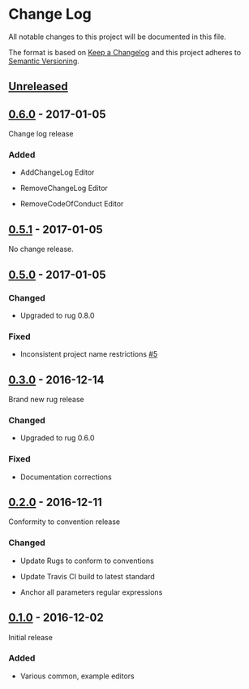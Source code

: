 # Change Log

All notable changes to this project will be documented in this file.

The format is based on [Keep a Changelog](http://keepachangelog.com/)
and this project adheres to [Semantic Versioning](http://semver.org/).

## [Unreleased]

[Unreleased]: https://github.com/atomist-rugs/common-editors/compare/0.6.0...HEAD

## [0.6.0] - 2017-01-05

[0.6.0]: https://github.com/atomist-rugs/common-editors/compare/0.5.1...0.6.0

Change log release

### Added

-   AddChangeLog Editor

-   RemoveChangeLog Editor

-   RemoveCodeOfConduct Editor

## [0.5.1] - 2017-01-05

[0.5.1]: https://github.com/atomist-rugs/common-editors/compare/0.5.0...0.5.1

No change release.

## [0.5.0] - 2017-01-05

[0.5.0]: https://github.com/atomist-rugs/common-editors/compare/0.3.0...0.5.0

### Changed

-   Upgraded to rug 0.8.0

### Fixed

-   Inconsistent project name restrictions [#5][issue5]

[issue5]: https://github.com/atomist-rugs/common-editors/issues/5

## [0.3.0] - 2016-12-14

[0.3.0]: https://github.com/atomist-rugs/common-editors/compare/0.2.0...0.3.0

Brand new rug release

### Changed

-   Upgraded to rug 0.6.0

### Fixed

-   Documentation corrections

## [0.2.0] - 2016-12-11

[0.2.0]: https://github.com/atomist-rugs/common-editors/compare/0.1.0...0.2.0

Conformity to convention release

### Changed

-   Update Rugs to conform to conventions

-   Update Travis CI build to latest standard

-   Anchor all parameters regular expressions

## [0.1.0] - 2016-12-02

[0.1.0]: https://github.com/atomist-rugs/common-editors/tree/0.1.0

Initial release

### Added

-   Various common, example editors
